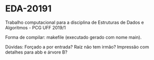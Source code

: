 # EDA-20191
Trabalho computacional para a disciplina de Estruturas de Dados e Algoritmos - PCG UFF 2019/1

Forma de compilar: makefile (executado gerado com nome main).

Dúvidas:
Forçado a por entrada?
Raíz não tem irmão?
Impressão com detalhes para abb e árvore B?
